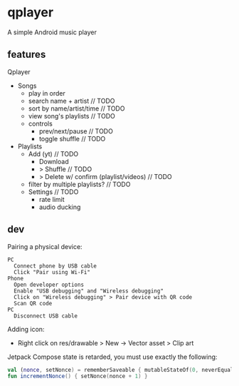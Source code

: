# qplayer
A simple Android music player

## features
Qplayer
- Songs
  - play in order
  - search name + artist // TODO
  - sort by name/artist/time // TODO
  - view song's playlists // TODO
  - controls
    - prev/next/pause // TODO
    - toggle shuffle // TODO
- Playlists
  - Add (yt) // TODO
    - Download
    - \> Shuffle // TODO
    - \> Delete w/ confirm (playlist/videos) // TODO
  - filter by multiple playlists? // TODO
  - Settings // TODO
    - rate limit
    - audio ducking

## dev
Pairing a physical device:
```
PC
  Connect phone by USB cable
  Click "Pair using Wi-Fi"
Phone
  Open developer options
  Enable "USB debugging" and "Wireless debugging"
  Click on "Wireless debugging" > Pair device with QR code
  Scan QR code
PC
  Disconnect USB cable
```

Adding icon:
- Right click on res/drawable > New -> Vector asset > Clip art

Jetpack Compose state is retarded, you must use exactly the following:
```kt
val (nonce, setNonce) = rememberSaveable { mutableStateOf(0, neverEqualPolicy()) }
fun incrementNonce() { setNonce(nonce + 1) }
```

